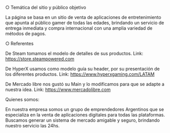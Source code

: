 ○ Temática del sitio y público objetivo

La página se basa en un sitio de venta de aplicaciones de entretenimiento que apunta al público gamer de todas las edades, brindando un servicio de entrega inmediata y compra internacional con una amplia variedad de métodos de pagos.

○ Referentes

De Steam tomamos el modelo de detalles de sus productos.
Link: https://store.steampowered.com

De HyperX usamos como modelo guía su header, por su presentación de los diferentes productos.
Link: https://www.hyperxgaming.com/LATAM

De Mercado libre nos gustó su Main y lo modificamos para que se adapte a nuestra idea.
Link: https://www.mercadolibre.com

Quienes somos:

En nuestra empresa somos un grupo de emprendedores Argentinos que se especializa en la venta de aplicaciones digitales para todas las plataformas.
Buscamos generar un sistema de mercado amigable y seguro, brindando nuestro servicio las 24hs.
